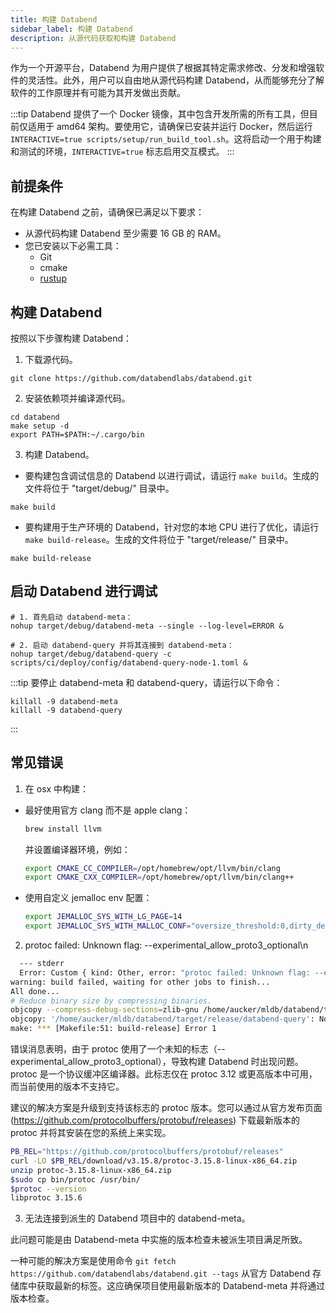 ```yaml
---
title: 构建 Databend
sidebar_label: 构建 Databend
description: 从源代码获取和构建 Databend
---
```


作为一个开源平台，Databend 为用户提供了根据其特定需求修改、分发和增强软件的灵活性。此外，用户可以自由地从源代码构建 Databend，从而能够充分了解软件的工作原理并有可能为其开发做出贡献。

:::tip
Databend 提供了一个 Docker 镜像，其中包含开发所需的所有工具，但目前仅适用于 amd64 架构。要使用它，请确保已安装并运行 Docker，然后运行 `INTERACTIVE=true scripts/setup/run_build_tool.sh`。这将启动一个用于构建和测试的环境，`INTERACTIVE=true` 标志启用交互模式。
:::

## 前提条件

在构建 Databend 之前，请确保已满足以下要求：

- 从源代码构建 Databend 至少需要 16 GB 的 RAM。
- 您已安装以下必需工具：
  - Git
  - cmake
  - [rustup](https://rustup.rs/)

## 构建 Databend

按照以下步骤构建 Databend：

1. 下载源代码。

```shell
git clone https://github.com/databendlabs/databend.git
```

2. 安装依赖项并编译源代码。

```shell
cd databend
make setup -d
export PATH=$PATH:~/.cargo/bin
```

3. 构建 Databend。

- 要构建包含调试信息的 Databend 以进行调试，请运行 `make build`。生成的文件将位于 "target/debug/" 目录中。

```shell
make build
```

- 要构建用于生产环境的 Databend，针对您的本地 CPU 进行了优化，请运行 `make build-release`。生成的文件将位于 "target/release/" 目录中。

```shell
make build-release
```

## 启动 Databend 进行调试

```shell
# 1. 首先启动 databend-meta：
nohup target/debug/databend-meta --single --log-level=ERROR &

# 2. 启动 databend-query 并将其连接到 databend-meta：
nohup target/debug/databend-query -c scripts/ci/deploy/config/databend-query-node-1.toml &
```

:::tip
要停止 databend-meta 和 databend-query，请运行以下命令：

```shell
killall -9 databend-meta
killall -9 databend-query
```

:::

## 常见错误

1. 在 osx 中构建：

- 最好使用官方 clang 而不是 apple clang：

  ```bash
  brew install llvm
  ```

  并设置编译器环境，例如：

  ```bash
  export CMAKE_CC_COMPILER=/opt/homebrew/opt/llvm/bin/clang
  export CMAKE_CXX_COMPILER=/opt/homebrew/opt/llvm/bin/clang++
  ```

- 使用自定义 jemalloc env 配置：
  ```bash
  export JEMALLOC_SYS_WITH_LG_PAGE=14
  export JEMALLOC_SYS_WITH_MALLOC_CONF="oversize_threshold:0,dirty_decay_ms:5000,muzzy_decay_ms:5000"
  ```

2. protoc failed: Unknown flag: --experimental_allow_proto3_optional\n

```bash
  --- stderr
  Error: Custom { kind: Other, error: "protoc failed: Unknown flag: --experimental_allow_proto3_optional\n" }
warning: build failed, waiting for other jobs to finish...
All done...
# Reduce binary size by compressing binaries.
objcopy --compress-debug-sections=zlib-gnu /home/aucker/mldb/databend/target/release/databend-query
objcopy: '/home/aucker/mldb/databend/target/release/databend-query': No such file
make: *** [Makefile:51: build-release] Error 1
```

错误消息表明，由于 protoc 使用了一个未知的标志（--experimental_allow_proto3_optional），导致构建 Databend 时出现问题。protoc 是一个协议缓冲区编译器。此标志仅在 protoc 3.12 或更高版本中可用，而当前使用的版本不支持它。

建议的解决方案是升级到支持该标志的 protoc 版本。您可以通过从官方发布页面 (https://github.com/protocolbuffers/protobuf/releases) 下载最新版本的 protoc 并将其安装在您的系统上来实现。

```bash
PB_REL="https://github.com/protocolbuffers/protobuf/releases"
curl -LO $PB_REL/download/v3.15.8/protoc-3.15.8-linux-x86_64.zip
unzip protoc-3.15.8-linux-x86_64.zip
$sudo cp bin/protoc /usr/bin/
$protoc --version
libprotoc 3.15.6
```

3. 无法连接到派生的 Databend 项目中的 databend-meta。

此问题可能是由 Databend-meta 中实施的版本检查未被派生项目满足所致。

一种可能的解决方案是使用命令 `git fetch https://github.com/databendlabs/databend.git --tags` 从官方 Databend 存储库中获取最新的标签。这应确保项目使用最新版本的 Databend-meta 并将通过版本检查。
